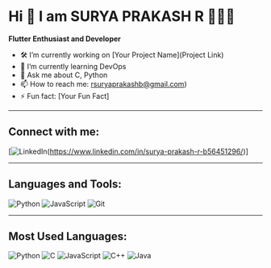 # Hi 👋 I am SURYA PRAKASH R 🙋🏻‍♂️

**Flutter Enthusiast and Developer**

- 🛠️ I’m currently working on [Your Project Name](Project Link)
- 🌱 I’m currently learning DevOps
- 💬 Ask me about C, Python 
- 📫 How to reach me: rsuryaprakashb@gmail.com)
- ⚡ Fun fact: [Your Fun Fact]

---

## Connect with me:
[![LinkedIn]([https://img.shields.io/badge/LinkedIn-0077B5?style=flat&logo=linkedin&logoColor=white)(https://www.linkedin.com/in/surya-prakash-r-b56451296/)]

---

## Languages and Tools:
![Python](https://img.shields.io/badge/-Python-3776AB?style=flat&logo=python&logoColor=white)
![JavaScript](https://img.shields.io/badge/-JavaScript-F7DF1E?style=flat&logo=javascript&logoColor=black)
![Git](https://img.shields.io/badge/-Git-F05032?style=flat&logo=git&logoColor=white)

---

## Most Used Languages:
![Python](https://img.shields.io/badge/Python-50.04%25-blue)
![C ](https://img.shields.io/badge/C-1.60%25-red)
![JavaScript](https://img.shields.io/badge/JavaScript-39.10%25-yellow)
![C++](https://img.shields.io/badge/C++-1.62%25-green)
![Java](https://img.shields.io/badge/Java-0.58%25-orange)
